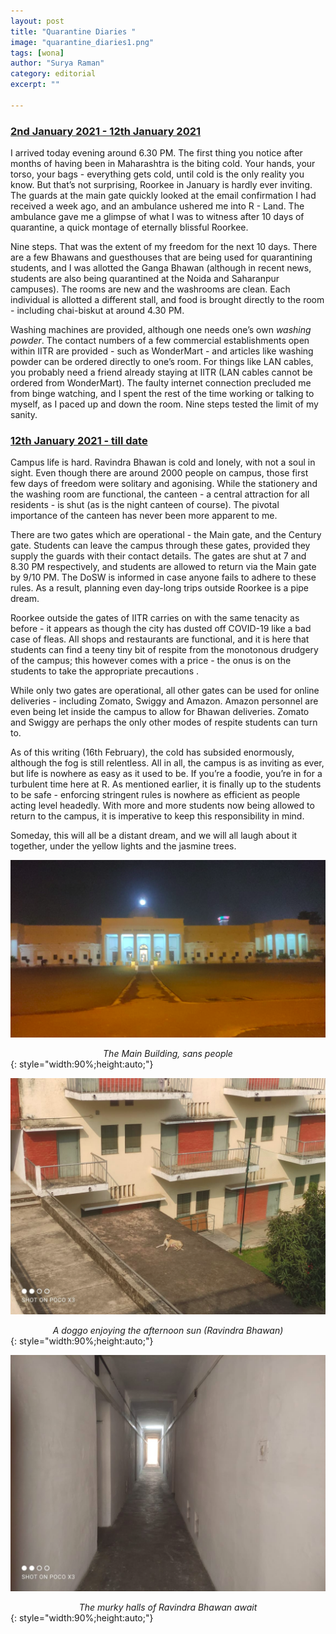 ```yaml
---
layout: post
title: "Quarantine Diaries "
image: "quarantine_diaries1.png"
tags: [wona]
author: "Surya Raman"  
category: editorial
excerpt: ""

---
```

 
### <u><b>2nd January 2021 - 12th January 2021</b></u>
I arrived today evening around 6.30 PM. The first thing you notice after months of having been in Maharashtra is the biting cold. Your hands, your torso, your bags - everything gets cold, until cold is the only reality you know. But that’s not surprising, Roorkee in January is hardly ever inviting. The guards at the main gate quickly looked at the email confirmation I had received a week ago, and an ambulance ushered me into R - Land. The ambulance gave me a glimpse of what I was to witness after 10 days of quarantine, a quick montage of eternally blissful Roorkee.

Nine steps. That was the extent of my freedom for the next 10 days. There are a few Bhawans and guesthouses that are being used for quarantining students, and I was allotted the Ganga Bhawan (although in recent news,  students are also being quarantined at the Noida and Saharanpur campuses). The rooms are new and the washrooms are clean. Each individual is allotted a different stall, and food is brought directly to the room - including chai-biskut at around 4.30 PM.

Washing machines are provided, although one needs one’s own *washing powder*. The contact numbers of a few commercial establishments open within IITR are provided - such as WonderMart - and articles like washing powder can be ordered directly to one’s room. For things like LAN cables, you probably need a friend already staying at IITR  (LAN cables cannot be ordered from WonderMart). The faulty internet connection precluded me from binge watching, and I spent the rest of the time working or talking to myself, as I paced up and down the room. Nine steps tested the limit of my sanity. 


### <u><b>12th January 2021 - till date</b></u>
Campus life is hard. Ravindra Bhawan is cold and lonely, with not a soul in sight. Even though there are around 2000 people on campus, those first few days of freedom were solitary and agonising. While the stationery and the washing room are functional, the canteen - a central attraction for all residents - is shut (as is the night canteen of course).  The pivotal importance of the canteen has never been more apparent to me. 

There are two gates which are operational - the Main gate, and the Century gate. Students can leave the campus through these gates, provided they supply the guards with their contact details. The gates are shut at 7 and 8.30 PM respectively, and students are allowed to return via the Main gate by 9/10 PM. The DoSW is informed in case anyone fails to adhere to these rules. As a result, planning even day-long trips outside Roorkee is a pipe dream. 

Roorkee outside the gates of IITR carries on with the same tenacity as before - it appears as though the city has dusted off COVID-19 like a bad case of fleas. All shops and restaurants are functional, and it is here that students can find a teeny tiny bit of respite from the monotonous drudgery of the campus; this however comes with a price - the onus is on the students to take the appropriate precautions .

While only two gates are operational, all other gates can be used for online deliveries - including Zomato, Swiggy and Amazon. Amazon personnel are even being let inside the campus to allow for Bhawan deliveries. Zomato and Swiggy are perhaps the only other modes of respite students can turn to. 

As of this writing (16th February), the cold has subsided enormously, although the fog is still relentless. All in all, the campus is as inviting as ever, but life is nowhere as easy as it used to be. If you’re a foodie, you’re in for a turbulent time here at R. As mentioned earlier, it is finally up to the students to be safe - enforcing stringent rules is nowhere as efficient as people acting level headedly. With more and more students now being allowed to return to the campus, it is imperative to keep this responsibility in mind. 

Someday, this will all be a distant dream, and we will all laugh about it together, under the yellow lights and the jasmine trees.


![pic0](/images/posts/quarantine_diaries2.png)*<center>The Main Building, sans people</center>*{: style="width:90%;height:auto;"}

![pic0](/images/posts/quarantine_diaries3.png)*<center>A doggo enjoying the afternoon sun (Ravindra Bhawan)</center>*{: style="width:90%;height:auto;"}

![pic0](/images/posts/quarantine_diaries4.png)*<center>The murky halls of Ravindra Bhawan await</center>*{: style="width:90%;height:auto;"}